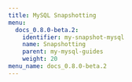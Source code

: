 ```yaml
---
title: MySQL Snapshotting
menu:
  docs_0.8.0-beta.2:
    identifier: my-snapshot-mysql
    name: Snapshotting
    parent: my-mysql-guides
    weight: 20
menu_name: docs_0.8.0-beta.2
---
```


